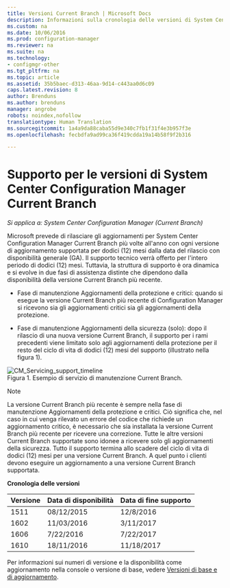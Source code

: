 ```yaml
---
title: Versioni Current Branch | Microsoft Docs
description: Informazioni sulla cronologia delle versioni di System Center Configuration Manager e sulle fasi del servizio offerto.
ms.custom: na
ms.date: 10/06/2016
ms.prod: configuration-manager
ms.reviewer: na
ms.suite: na
ms.technology:
- configmgr-other
ms.tgt_pltfrm: na
ms.topic: article
ms.assetid: 35b5baec-d313-46aa-9d14-c443aa0d6c09
caps.latest.revision: 8
author: Brenduns
ms.author: brenduns
manager: angrobe
robots: noindex,nofollow
translationtype: Human Translation
ms.sourcegitcommit: 1a4a9da88caba55d9e340c7fb1f31f4e3b957f3e
ms.openlocfilehash: fecbdfa9ad99ca36f419cdda19a14b58f9f2b316

---
```

# <a name="support-for-system-center-configuration-manager-current-branch-versions"></a>Supporto per le versioni di System Center Configuration Manager Current Branch

*Si applica a: System Center Configuration Manager (Current Branch)*

Microsoft prevede di rilasciare gli aggiornamenti per System Center Configuration Manager Current Branch più volte all'anno con ogni versione di aggiornamento supportata per dodici (12) mesi dalla data del rilascio con disponibilità generale (GA). Il supporto tecnico verrà offerto per l'intero periodo di dodici (12) mesi. Tuttavia, la struttura di supporto è ora dinamica e si evolve in due fasi di assistenza distinte che dipendono dalla disponibilità della versione Current Branch più recente.  

-   Fase di manutenzione Aggiornamenti della protezione e critici: quando si esegue la versione Current Branch più recente di Configuration Manager si ricevono sia gli aggiornamenti critici sia gli aggiornamenti della protezione.  

-   Fase di manutenzione Aggiornamenti della sicurezza (solo): dopo il rilascio di una nuova versione Current Branch, il supporto per i rami precedenti viene limitato solo agli aggiornamenti della protezione per il resto del ciclo di vita di dodici (12) mesi del supporto (illustrato nella figura 1).  

 ![CM&#95;Servicing&#95;support&#95;timeline](../../../core/servers/manage/media/CM_Servicing_support_timeline.png "CM_Servicing_support_timeline")  
Figura 1. Esempio di servizio di manutenzione Current Branch.

> [!NOTE]  
>  La versione Current Branch più recente è sempre nella fase di manutenzione Aggiornamenti della protezione e critici. Ciò significa che, nel caso in cui venga rilevato un errore del codice che richiede un aggiornamento critico, è necessario che sia installata la versione Current Branch più recente per ricevere una correzione. Tutte le altre versioni Current Branch supportate sono idonee a ricevere solo gli aggiornamenti della sicurezza. Tutto il supporto termina allo scadere del ciclo di vita di dodici (12) mesi per una versione Current Branch. A quel punto i clienti devono eseguire un aggiornamento a una versione Current Branch supportata.  

 **Cronologia delle versioni**  

|Versione|Data di disponibilità|Data di fine supporto|  
|-------------|-----------------------|----------------------|  
|1511|08/12/2015|12/8/2016|  
|1602|11/03/2016|3/11/2017|
|1606|7/22/2016|7/22/2017|
|1610|18/11/2016|11/18/2017|

Per informazioni sui numeri di versione e la disponibilità come aggiornamento nella console o versione di base, vedere [Versioni di base e di aggiornamento](/sccm/core/servers/manage/updates#a-namebkmkbaselinesa-baseline-and-update-versions).



<!--HONumber=Dec16_HO3-->


